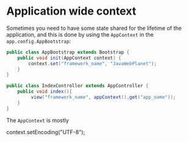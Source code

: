 # Application wide context

Sometimes you need to have some state shared for the lifetime of the application,
and this is done by using the `AppContext` in the `app.config.AppBootstrap`:

```java
public class AppBootstrap extends Bootstrap {
    public void init(AppContext context) {
        context.set("framework_name", "JavaWebPlanet");
    }
}
```
```java
public class IndexController extends AppController {
    public void index(){
         view("framework_name", appContext().get("app_name"));
    }
}
```

The `AppContext` is mostly

context.setEncoding("UTF-8");
